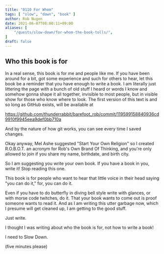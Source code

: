 ```yaml
---
title: "0110 For Whom"
tags: [ "slow", "down", "book" ]
author: Rob Nugen
date: 2021-06-07T08:00:11+09:00
aliases: [
    "/quests/slow-down/for-whom-the-book-tolls/",
]
draft: false
---
```


## Who this book is for

In a real sense, this book is for me and people like me.  If you have
been around for a bit, got some experience and such for others to
hear, let this book be a reminder that you have enough to write a
book.  I am literally just littering the page with a bunch of old
stuff I heard or words I know and somehow gonna shape it all together,
invisible to most people, but in visible show for those who know where
to look.  The first version of this text is and so long as GitHub
exists, will be available at

https://github.com/thunderrabbit/barefoot_rob/commit/119599158840936cd9910f9945eea9def0bb710a

And by the nature of how git works, you can see every time I saved changes.

Okay anyway, Mel Ashe suggested "Start Your Own Religion" so I created
R.O.B.O.T. an acronym for Rob's Own Brand Of Thinking, and you're only
allowed to join if you share my name, birthdate, and birth city.

So I am suggesting you write your own book.  If you have a book in
you, write it! Stop reading this one.

This book is for people who want to hear that little voice in their
head saying "you can do it," for, you can do it.

Even if you have to do butterfly in diving bell style write with
glances, or with morse code twitches, do it.  That your book wants to
come out is proof someone wants to read it.  And as I am writing this
utter garbage now, which I presume will get cleaned up, I am getting
to the good stuff.

Just write.

I thought I was writing about who the book is for, not how to write a book!

I need to Slow Down.

(five minutes please)


